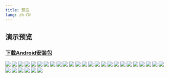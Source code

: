 ```yaml
---
title: 预览
lang: zh-CN
---
```


## 演示预览

### [下载Android安装包](https://github.com/wangxiang4/dolphin-android/raw/master/dolphin.apk)


![](/images/android/preview1.png)
![](/images/android/preview2.png)
![](/images/android/preview3.png)
![](/images/android/preview4.png)
![](/images/android/preview5.png)
![](/images/android/preview6.png)
![](/images/android/preview7.png)
![](/images/android/preview8.png)
![](/images/android/preview9.png)
![](/images/android/preview10.png)
![](/images/android/preview11.png)
![](/images/android/preview12.png)
![](/images/android/preview13.png)
![](/images/android/preview14.png)
![](/images/android/preview15.png)
![](/images/android/preview16.png)
![](/images/android/preview17.png)
![](/images/android/preview18.png)
![](/images/android/preview19.png)
![](/images/android/preview20.png)
![](/images/android/preview21.png)
![](/images/android/preview22.png)
![](/images/android/preview23.png)
![](/images/android/preview24.png)
![](/images/android/preview25.png)
![](/images/android/preview26.png)
![](/images/android/preview27.png)
![](/images/android/preview28.png)
![](/images/android/preview29.png)
![](/images/android/preview30.png)
![](/images/android/preview31.png)
